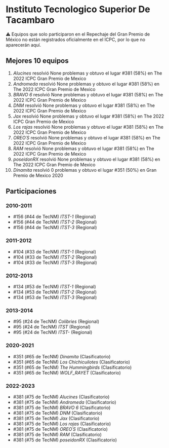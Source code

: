 # Instituto Tecnologico Superior De Tacambaro

:warning: Equipos que solo participaron en el Repechaje del Gran Premio de México no están registrados oficialmente en el ICPC, por lo que no aparecerán aquí.

## Mejores 10 equipos

1. _Alucines_ resolvió None problemas y obtuvo el lugar #381 (58%) en The 2022 ICPC Gran Premio de Mexico
1. _Andromeda_ resolvió None problemas y obtuvo el lugar #381 (58%) en The 2022 ICPC Gran Premio de Mexico
1. _BRAVO 6_ resolvió None problemas y obtuvo el lugar #381 (58%) en The 2022 ICPC Gran Premio de Mexico
1. _DNM_ resolvió None problemas y obtuvo el lugar #381 (58%) en The 2022 ICPC Gran Premio de Mexico
1. _Jax_ resolvió None problemas y obtuvo el lugar #381 (58%) en The 2022 ICPC Gran Premio de Mexico
1. _Los rajas_ resolvió None problemas y obtuvo el lugar #381 (58%) en The 2022 ICPC Gran Premio de Mexico
1. _OREO´S_ resolvió None problemas y obtuvo el lugar #381 (58%) en The 2022 ICPC Gran Premio de Mexico
1. _RAM_ resolvió None problemas y obtuvo el lugar #381 (58%) en The 2022 ICPC Gran Premio de Mexico
1. _poseidonRX_ resolvió None problemas y obtuvo el lugar #381 (58%) en The 2022 ICPC Gran Premio de Mexico
1. _Dinamita_ resolvió 0 problemas y obtuvo el lugar #351 (50%) en Gran Premio de Mexico 2020

## Participaciones

### 2010-2011

- #156 (#44 de TecNM) _ITST-1_ (Regional)
- #156 (#44 de TecNM) _ITST-2_ (Regional)
- #156 (#44 de TecNM) _ITST-3_ (Regional)

### 2011-2012

- #104 (#33 de TecNM) _ITST-1_ (Regional)
- #104 (#33 de TecNM) _ITST-2_ (Regional)
- #104 (#33 de TecNM) _ITST-3_ (Regional)

### 2012-2013

- #134 (#53 de TecNM) _ITST-1_ (Regional)
- #134 (#53 de TecNM) _ITST-2_ (Regional)
- #134 (#53 de TecNM) _ITST-3_ (Regional)

### 2013-2014

- #95 (#24 de TecNM) _Colibries_ (Regional)
- #95 (#24 de TecNM) _ITST_ (Regional)
- #95 (#24 de TecNM) _ITST-_ (Regional)

### 2020-2021

- #351 (#65 de TecNM) _Dinamita_ (Clasificatorio)
- #351 (#65 de TecNM) _Los Chichicuilotes_ (Clasificatorio)
- #351 (#65 de TecNM) _The Hummingbirds_ (Clasificatorio)
- #351 (#65 de TecNM) _WOLF_RAYET_ (Clasificatorio)

### 2022-2023

- #381 (#75 de TecNM) _Alucines_ (Clasificatorio)
- #381 (#75 de TecNM) _Andromeda_ (Clasificatorio)
- #381 (#75 de TecNM) _BRAVO 6_ (Clasificatorio)
- #381 (#75 de TecNM) _DNM_ (Clasificatorio)
- #381 (#75 de TecNM) _Jax_ (Clasificatorio)
- #381 (#75 de TecNM) _Los rajas_ (Clasificatorio)
- #381 (#75 de TecNM) _OREO´S_ (Clasificatorio)
- #381 (#75 de TecNM) _RAM_ (Clasificatorio)
- #381 (#75 de TecNM) _poseidonRX_ (Clasificatorio)



